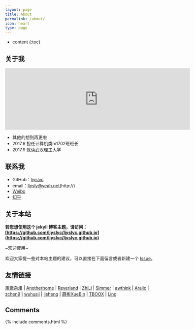 ```yaml
---
layout: page
title: About
permalink: /about/
icon: heart
type: page
---
```


* content
{:toc}

## 关于我

<iframe src="https://githubbadge.appspot.com/ljyslyc?s=1" style="border: 0;height: 200px;width: 600px;overflow: hidden;" frameBorder="0"></iframe>


* 其他的想到再更啦
* 2017.9 担任计算机类m1702班班长
* 2017.9 就读武汉理工大学

## 联系我

* GitHub：[ljyslyc](https://github.com/ljyslyc)
* email：ljysly@yeah.net(http://)
* [Weibo](http://weibo.com/5561024899)
* [知乎](https://www.zhihu.com/people/jia-er-lu-shi-di-yu-pao-xiao-56)

## 关于本站

**若您想使用这个 jekyll 博客主题，请访问：[https://github.com/ljyslyc/ljyslyc.github.io](https://github.com/ljyslyc/ljyslyc.github.io)**

~欢迎使用~

欢迎大家提一些对本站主题的建议，可以直接在下面留言或者新建一个 [Issue](https://github.com/ljyslyc/ljyslyc.github.io/issues)。

## 友情链接

[羡辙杂俎](http://zhangwenli.com/blog) \| [Anotherhome](https://www.anotherhome.net) \| [Reverland](http://reverland.org/) \| [ZhiLi](http://lizhipower.github.io/) \| [Simmer](http://simmer-jun.github.io/) \| [awthink](http://awthink.net/) \| [Aralic](http://aralic.github.io/) \| [zchen9](http://www.chen9.info/) \| [wuhuaji](http://wuhuaji.me/) \| [lisheng](http://www.lishengcn.cn/) \| [薛彬XueBin](http://axuebin.com/blog/) \| [TBOOX](http://www.tboox.org/cn/) \|  [Ling](http://linglinyp.com/)

## Comments

{% include comments.html %}
